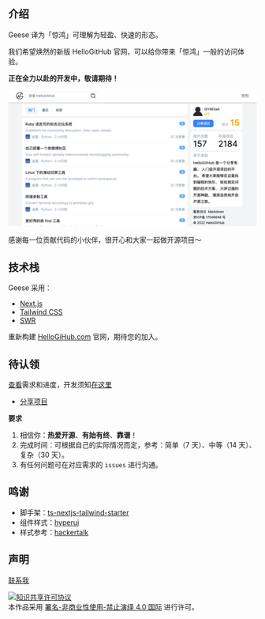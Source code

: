 ## 介绍

Geese 译为「惊鸿」可理解为轻盈、快速的形态。

我们希望焕然的新版 HelloGitHub 官网，可以给你带来「惊鸿」一般的访问体验。

**正在全力以赴的开发中，敬请期待！**

![](docs/img/2022-07-10.png)

感谢每一位贡献代码的小伙伴，很开心和大家一起做开源项目～

## 技术栈

Geese 采用：

- [Next.js](https://nextjs.org/)
- [Tailwind CSS](https://tailwindcss.com/)
- [SWR](https://swr.vercel.app/zh-CN)

重新构建 [HelloGiHub.com](https://hellogithub.com) 官网，期待您的加入。

## 待认领

[查看](https://github.com/orgs/HelloGitHub-Team/projects/1/views/1)需求和进度，开发须知[在这里](./docs/content.md)

- [分享项目](https://github.com/HelloGitHub-Team/geese/issues/4)

**要求**

1. 相信你：**热爱开源**、**有始有终**、**靠谱**！
2. 完成时间：可根据自己的实际情况而定，参考：简单（7 天）、中等（14 天）、复杂（30 天）。
3. 有任何问题可在对应需求的 `issues` 进行沟通。

## 鸣谢

- 脚手架：[ts-nextjs-tailwind-starter](https://github.com/theodorusclarence/ts-nextjs-tailwind-starter)
- 组件样式：[hyperui](https://github.com/markmead/hyperui)
- 样式参考：[hackertalk](https://hackertalk.net/)

## 声明

<a href="mailto:595666367@qq.com">联系我</a>

<a rel="license" href="https://creativecommons.org/licenses/by-nc-nd/4.0/deed.zh"><img alt="知识共享许可协议" style="border-width: 0" src="https://licensebuttons.net/l/by-nc-nd/4.0/88x31.png"></a><br>本作品采用 <a rel="license" href="https://creativecommons.org/licenses/by-nc-nd/4.0/deed.zh">署名-非商业性使用-禁止演绎 4.0 国际</a> 进行许可。
